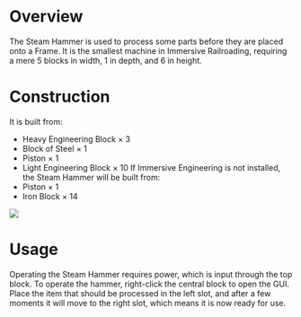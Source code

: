 # Overview
The Steam Hammer is used to process some parts before they are placed onto a Frame. It is the smallest machine in Immersive Railroading, requiring a mere 5 blocks in width, 1 in depth, and 6 in height.

# Construction
It is built from:
* Heavy Engineering Block × 3
* Block of Steel × 1
* Piston × 1
* Light Engineering Block × 10
If Immersive Engineering is not installed, the Steam Hammer will be built from:
* Piston × 1
* Iron Block × 14

![](immersiverailroading:wiki/images/steam_hammer1.png)

# Usage
Operating the Steam Hammer requires power, which is input through the top block. To operate the hammer, right-click the central block to open the GUI. Place the item that should be processed in the left slot, and after a few moments it will move to the right slot, which means it is now ready for use.